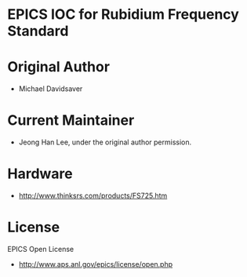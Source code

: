 # EPICS IOC for Rubidium Frequency Standard


# Original Author
* Michael Davidsaver

# Current Maintainer
* Jeong Han Lee, under the original author permission.


# Hardware
* http://www.thinksrs.com/products/FS725.htm


# License
EPICS Open License 
* http://www.aps.anl.gov/epics/license/open.php
